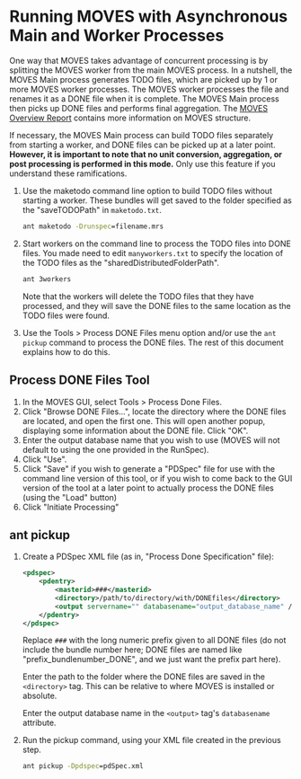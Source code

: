 # Running MOVES with Asynchronous Main and Worker Processes

One way that MOVES takes advantage of concurrent processing is by splitting the MOVES worker from the main MOVES process. In a nutshell, the MOVES Main process generates TODO files, which are picked up by 1 or more MOVES worker processes. The MOVES worker  processes the file and renames it as a DONE file when it is complete. The MOVES Main process then picks up DONE files and performs final aggregation. The [MOVES Overview Report](https://www.epa.gov/moves/moves-onroad-technical-reports) contains more information on MOVES structure.

If necessary, the MOVES Main process can build TODO files separately from starting a worker, and DONE files can be picked up at a later point. **However, it is important to note that no unit conversion, aggregation, or post processing is performed in this mode.** Only use this feature if you understand these ramifications.

1. Use the maketodo command line option to build TODO files without starting a worker. These bundles will get saved to the folder specified as the "saveTODOPath" in `maketodo.txt`.

    ```cmd
    ant maketodo -Drunspec=filename.mrs
    ```

2. Start workers on the command line to process the TODO files into DONE files. You made need to edit `manyworkers.txt` to specify the location of the TODO files as the "sharedDistributedFolderPath".

    ```cmd
    ant 3workers
    ```

    Note that the workers will delete the TODO files that they have processed, and they will save the DONE files to the same location as the TODO files were found.

3. Use the Tools > Process DONE Files menu option and/or use the `ant pickup` command to process the DONE files. The rest of this document explains how to do this.

## Process DONE Files Tool

1. In the MOVES GUI, select Tools > Process Done Files.
2. Click "Browse DONE Files...", locate the directory where the DONE files are located, and open the first one. This will open another popup, displaying some information about the DONE file. Click "OK".
3. Enter the output database name that you wish to use (MOVES will not default to using the one provided in the RunSpec).
4. Click "Use".
5. Click "Save" if you wish to generate a "PDSpec" file for use with the command line version of this tool, or if you wish to come back to the GUI version of the tool at a later point to actually process the DONE files (using the "Load" button)
6. Click "Initiate Processing"

## ant pickup

1. Create a PDSpec XML file (as in, "Process Done Specification" file):

    ```xml
    <pdspec>
        <pdentry>
            <masterid>###</masterid>
            <directory>/path/to/directory/with/DONEfiles</directory>
            <output servername="" databasename="output_database_name" />
        </pdentry>
    </pdspec>
    ```

    Replace `###` with the long numeric prefix given to all DONE files (do not include the bundle number here; DONE files are named like "prefix_bundlenumber_DONE", and we just want the prefix part here).

    Enter the path to the folder where the DONE files are saved in the `<directory>` tag. This can be relative to where MOVES is installed or absolute.

    Enter the output database name in the `<output>` tag's `databasename` attribute.

2. Run the pickup command, using your XML file created in the previous step.

    ```cmd
    ant pickup -Dpdspec=pdSpec.xml
    ```
